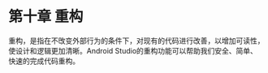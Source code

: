 # 第十章 重构

重构，是指在不攺变外部行为的条件下，对现有的代码进行改善，以增加可读性，使设计和逻辑更加清晰。Android Studio的重构功能可以帮助我们安全、简单、快速的完成代码重构。

